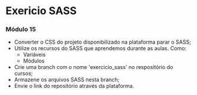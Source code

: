 # Exericio SASS

### Módulo 15

- Converter o CSS do projeto disponibilizado na plataforma parar o SASS;
- Utilize os recursos do SASS que aprendemos durante as aulas. Como:
  - Variáveis
  - Módulos
- Crie uma branch com o nome 'exercicio_sass' no respositório do cursos;
- Armazene os arquivos SASS nesta branch;
- Envie o link do repositório através da plataforma.
